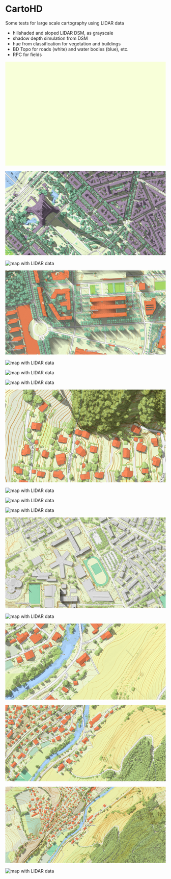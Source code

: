 # CartoHD

Some tests for large scale cartography using LIDAR data

- hillshaded and sloped LIDAR DSM, as grayscale
- shadow depth simulation from DSM
- hue from classification for vegetation and buildings
- BD Topo for roads (white) and water bodies (blue), etc.
- RPC for fields

![map with LIDAR data](/img/arcon/anim.gif)

![map with LIDAR data](/img/misc/ch_mars.png)

![map with LIDAR data](/img/misc/notre_dame.png)

![map with LIDAR data](/img/misc/ensg.png)

![map with LIDAR data](/img/misc/olive.png)

![map with LIDAR data](/img/misc/kirchberg1.png)

![map with LIDAR data](/img/misc/kirchberg2.png)

![map with LIDAR data](/img/misc/contas.png)

![map with LIDAR data](/img/misc/marseille.png)

![map with LIDAR data](/img/misc/marseille1.png)

![map with LIDAR data](/img/misc/marseille2.png)

![map with LIDAR data](/img/misc/athenee.png)

![map with LIDAR data](/img/misc/carcassonne.png)

![map with LIDAR data](/img/arcon/1000.png)

![map with LIDAR data](/img/arcon/2000.png)

![map with LIDAR data](/img/arcon/4000.png)

![map with LIDAR data](/img/misc/arcon_black_white.png)
